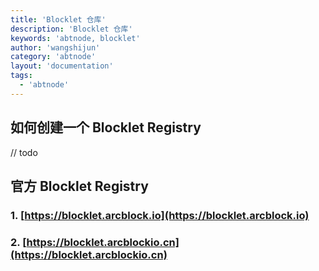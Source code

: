 ```yaml
---
title: 'Blocklet 仓库'
description: 'Blocklet 仓库'
keywords: 'abtnode, blocklet'
author: 'wangshijun'
category: 'abtnode'
layout: 'documentation'
tags:
  - 'abtnode'
---
```


## 如何创建一个 Blocklet Registry

// todo

## 官方 Blocklet Registry

### 1. [https://blocklet.arcblock.io](https://blocklet.arcblock.io)

### 2. [https://blocklet.arcblockio.cn](https://blocklet.arcblockio.cn)
